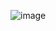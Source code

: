 ![image](https://github.com/IlimanEge/Lighting-Simulation/assets/75437105/e32c4ce5-a822-4686-8388-69d6cbd7bcc8)
